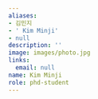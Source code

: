 ```yaml
---
aliases:
- 김민지
- ' Kim Minji'
- null
description: ''
image: images/photo.jpg
links:
  email: null
name: Kim Minji
role: phd-student
---
```

